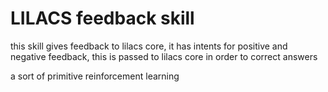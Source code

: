 # LILACS feedback skill

this skill gives feedback to lilacs core, it has intents for positive and negative feedback, this is passed to lilacs core in order to correct answers

a sort of primitive reinforcement learning
